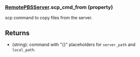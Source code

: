 ### [RemotePBSServer](RemotePBSServer.md).scp_cmd_from (property)




scp command to copy files from the server.

Returns
----------
* (string): command with "{}" placeholders for `server_path` and `local_path`.

